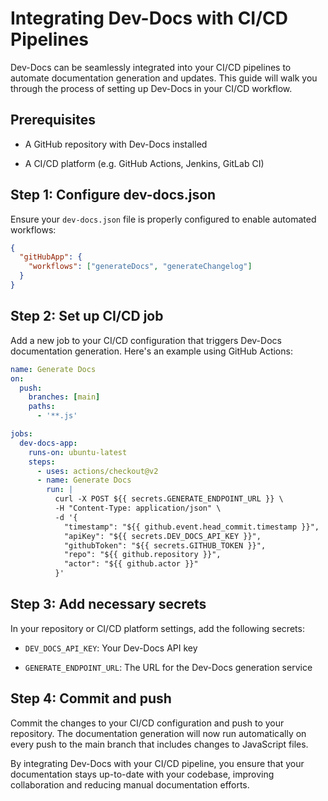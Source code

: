 # Integrating Dev-Docs with CI/CD Pipelines

Dev-Docs can be seamlessly integrated into your CI/CD pipelines to automate documentation generation and updates. This guide will walk you through the process of setting up Dev-Docs in your CI/CD workflow.

## Prerequisites

* A GitHub repository with Dev-Docs installed

* A CI/CD platform (e.g. GitHub Actions, Jenkins, GitLab CI)

## Step 1: Configure dev-docs.json

Ensure your `dev-docs.json` file is properly configured to enable automated workflows:

```json
{
  "gitHubApp": {
    "workflows": ["generateDocs", "generateChangelog"]
  }
}
```

## Step 2: Set up CI/CD job

Add a new job to your CI/CD configuration that triggers Dev-Docs documentation generation. Here's an example using GitHub Actions:

```yaml
name: Generate Docs
on:
  push:
    branches: [main]
    paths:
      - '**.js'

jobs:
  dev-docs-app:
    runs-on: ubuntu-latest
    steps:
      - uses: actions/checkout@v2
      - name: Generate Docs
        run: |
          curl -X POST ${{ secrets.GENERATE_ENDPOINT_URL }} \
          -H "Content-Type: application/json" \
          -d '{
            "timestamp": "${{ github.event.head_commit.timestamp }}",
            "apiKey": "${{ secrets.DEV_DOCS_API_KEY }}",
            "githubToken": "${{ secrets.GITHUB_TOKEN }}",
            "repo": "${{ github.repository }}",
            "actor": "${{ github.actor }}"
          }'
```

## Step 3: Add necessary secrets

In your repository or CI/CD platform settings, add the following secrets:

* `DEV_DOCS_API_KEY`: Your Dev-Docs API key

* `GENERATE_ENDPOINT_URL`: The URL for the Dev-Docs generation service

## Step 4: Commit and push

Commit the changes to your CI/CD configuration and push to your repository. The documentation generation will now run automatically on every push to the main branch that includes changes to JavaScript files.

By integrating Dev-Docs with your CI/CD pipeline, you ensure that your documentation stays up-to-date with your codebase, improving collaboration and reducing manual documentation efforts.
